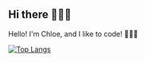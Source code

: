 ## Hi there 👋👋👋
Hello! I'm Chloe, and I like to code! 🤩🤩🤩

[![Top Langs](https://github-readme-stats.vercel.app/api/top-langs/?username=ChloeSVillaranda\&layout=pie)](https://github.com/ChloeSVillaranda/github-readme-stats)


<!--
**ChloeSVillaranda/ChloeSVillaranda** is a ✨ _special_ ✨ repository because its `README.md` (this file) appears on your GitHub profile.

Here are some ideas to get you started:

- 🔭 I’m currently working on ...
- 🌱 I’m currently learning ...
- 👯 I’m looking to collaborate on ...
- 🤔 I’m looking for help with ...
- 💬 Ask me about ...
- 📫 How to reach me: ...
- 😄 Pronouns: ...
- ⚡ Fun fact: ...
-->
